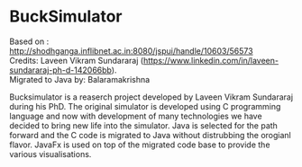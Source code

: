 # BuckSimulator
Based on : http://shodhganga.inflibnet.ac.in:8080/jspui/handle/10603/56573  
Credits: Laveen Vikram Sundararaj  (https://www.linkedin.com/in/laveen-sundararaj-ph-d-142066bb).  
Migrated to Java by: Balaramakrishna

Bucksimulator is a reaserch project developed by Laveen Vikram Sundararaj during his PhD.
The original simulator is developed using C programming language and now with development of many technologies we have decided to bring new life into the simulator.
Java is selected for the path forward and the C code is migrated to Java without distrubbing the orogianl flavor.
JavaFx is used on top of the migrated code base to provide the various visualisations.
